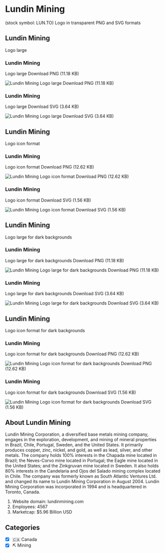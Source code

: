 # Lundin Mining
 (stock symbol: LUN.TO) Logo in transparent PNG and SVG formats

## Lundin Mining
 Logo large

### Lundin Mining
 Logo large Download PNG (11.18 KB)

![Lundin Mining
 Logo large Download PNG (11.18 KB)](/img/orig/LUN.TO_BIG-7c2f55db.png)

### Lundin Mining
 Logo large Download SVG (3.64 KB)

![Lundin Mining
 Logo large Download SVG (3.64 KB)](/img/orig/LUN.TO_BIG-b0a38019.svg)

## Lundin Mining
 Logo icon format

### Lundin Mining
 Logo icon format Download PNG (12.62 KB)

![Lundin Mining
 Logo icon format Download PNG (12.62 KB)](/img/orig/LUN.TO-f1e8bebe.png)

### Lundin Mining
 Logo icon format Download SVG (1.56 KB)

![Lundin Mining
 Logo icon format Download SVG (1.56 KB)](/img/orig/LUN.TO-7e1654e1.svg)

## Lundin Mining
 Logo large for dark backgrounds

### Lundin Mining
 Logo large for dark backgrounds Download PNG (11.18 KB)

![Lundin Mining
 Logo large for dark backgrounds Download PNG (11.18 KB)](/img/orig/LUN.TO_BIG.D-135ad570.png)

### Lundin Mining
 Logo large for dark backgrounds Download SVG (3.64 KB)

![Lundin Mining
 Logo large for dark backgrounds Download SVG (3.64 KB)](/img/orig/LUN.TO_BIG.D-ca3abd7c.svg)

## Lundin Mining
 Logo icon format for dark backgrounds

### Lundin Mining
 Logo icon format for dark backgrounds Download PNG (12.62 KB)

![Lundin Mining
 Logo icon format for dark backgrounds Download PNG (12.62 KB)](/img/orig/LUN.TO.D-c938b3cc.png)

### Lundin Mining
 Logo icon format for dark backgrounds Download SVG (1.56 KB)

![Lundin Mining
 Logo icon format for dark backgrounds Download SVG (1.56 KB)](/img/orig/LUN.TO.D-b0c31214.svg)

## About Lundin Mining


Lundin Mining Corporation, a diversified base metals mining company, engages in the exploration, development, and mining of mineral properties in Brazil, Chile, Portugal, Sweden, and the United States. It primarily produces copper, zinc, nickel, and gold, as well as lead, silver, and other metals. The company holds 100% interests in the Chapada mine located in Brazil; the Neves-Corvo mine located in Portugal; the Eagle mine located in the United States; and the Zinkgruvan mine located in Sweden. It also holds 80% interests in the Candelaria and Ojos del Salado mining complex located in Chile. The company was formerly known as South Atlantic Ventures Ltd. and changed its name to Lundin Mining Corporation in August 2004. Lundin Mining Corporation was incorporated in 1994 and is headquartered in Toronto, Canada.

1. Website domain: lundinmining.com
2. Employees: 4567
3. Marketcap: $5.96 Billion USD


## Categories
- [x] 🇨🇦 Canada
- [x] ⛏️ Mining
